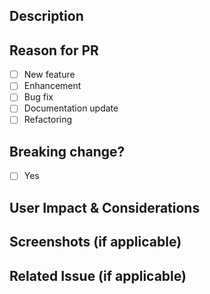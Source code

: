 ## Description
<!-- Provide a brief description of the changes in this PR as well as a reason for this update -->

## Reason for PR
- [ ] New feature
- [ ] Enhancement
- [ ] Bug fix
- [ ] Documentation update
- [ ] Refactoring

## Breaking change?
- [ ] Yes

## User Impact & Considerations
<!-- Describe any potential user impact or items that other should be aware of -->

<!-- You may remove the below options if deemed unessary -->

## Screenshots (if applicable)
<!-- Add screenshots to help explain your changes -->

## Related Issue (if applicable)
<!-- Use keywords to auto-close: Closes #123, Fixes #456, Resolves #789 -->
<!-- Or just reference: Related to #123, See #456 -->


